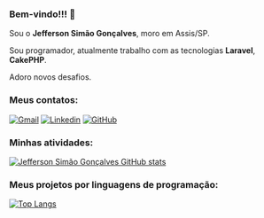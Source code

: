 ### Bem-vindo!!! 👋

Sou o **Jefferson Simão Gonçalves**, moro em Assis/SP.

Sou programador, atualmente trabalho com as tecnologias **Laravel**, **CakePHP**. 

Adoro novos desafios.

### Meus contatos:

[![Gmail](https://img.shields.io/badge/-Gmail-FF0000?style=for-the-badge&labelColor=FF0000&logo=gmail&logoColor=white&link=mailto:gerson.simao.92@gmail.com)](mailto:gerson.simao.92@gmail.com)
[![Linkedin](https://img.shields.io/badge/-Linkedin-0e76a8?style=for-the-badge&logo=Linkedin&logoColor=white&link=https://www.linkedin.com/in/jeffersonsimaogoncalves/)](https://www.linkedin.com/in/jeffersonsimaogoncalves/)
[![GitHub](https://img.shields.io/badge/Github-100000?style=for-the-badge&logo=github&logoColor=white)](https://github.com/jeffersonsimaogoncalves)


<!--
**jeffersonsimaogoncalves/jeffersonsimaogoncalves** is a ✨ _special_ ✨ repository because its `README.md` (this file) appears on your GitHub profile.

Here are some ideas to get you started:

- 🔭 I’m currently working on ...
- 🌱 I’m currently learning ...
- 👯 I’m looking to collaborate on ...
- 🤔 I’m looking for help with ...
- 💬 Ask me about ...
- 📫 How to reach me: ...
- 😄 Pronouns: ...
- ⚡ Fun fact: ...
-->

### Minhas atividades:

[![Jefferson Simão Gonçalves GitHub stats](https://github-readme-stats.vercel.app/api?username=jeffersonsimaogoncalves&theme=dracula&count_private=true&show_icons=true&hide_title=false)](https://github.com/jeffersonsimaogoncalves)

### Meus projetos por linguagens de programação:

[![Top Langs](https://github-readme-stats.vercel.app/api/top-langs/?username=jeffersonsimaogoncalves&langs_count=15&theme=dracula&hide_title=false)](https://github.com/jeffersonsimaogoncalves)
